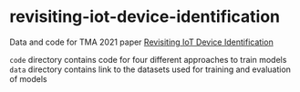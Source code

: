 # revisiting-iot-device-identification

Data and code for TMA 2021 paper [Revisiting IoT Device Identification](https://tma.ifip.org/2021/wp-content/uploads/sites/10/2021/08/tma2021-paper6.pdf)

`code` directory contains code for four different approaches to train models
`data` directory contains link to the datasets used for training and evaluation of models
